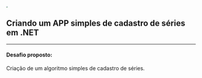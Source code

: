<img src="D:\PROJETOS\DIO\Transferencia_Bancaria\ico.png" style="zoom:25%;" />

## Criando um APP simples de cadastro de séries em .NET

<hr>

#### Desafio proposto:

Criação de um algoritmo simples de cadastro de séries.

